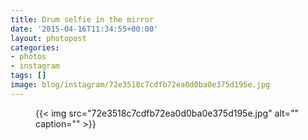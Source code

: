 ```yaml
---
title: Drum selfie in the mirror
date: '2015-04-16T11:34:55+00:00'
layout: photopost
categories:
- photos
- instagram
tags: []
image: blog/instagram/72e3518c7cdfb72ea0d0ba0e375d195e.jpg
---
```


<figure class="photo photo--square">
  {{< img src="72e3518c7cdfb72ea0d0ba0e375d195e.jpg" alt="" caption="" >}}

</figure>



